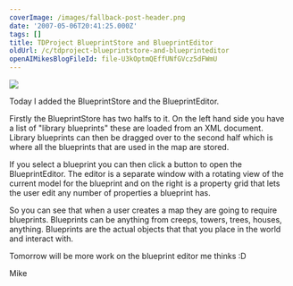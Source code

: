 ```yaml
---
coverImage: /images/fallback-post-header.png
date: '2007-05-06T20:41:25.000Z'
tags: []
title: TDProject BlueprintStore and BlueprintEditor
oldUrl: /c/tdproject-blueprintstore-and-blueprinteditor
openAIMikesBlogFileId: file-U3kOptmQEffUNfGVcz5dFWmU
---
```


![](https://www.mikecann.blog/Work/TDProject/engine03.png)

Today I added the BlueprintStore and the BlueprintEditor.

<!-- more -->

Firstly the BlueprintStore has two halfs to it. On the left hand side you have a list of "library blueprints" these are loaded from an XML document. Library blueprints can then be dragged over to the second half which is where all the blueprints that are used in the map are stored.

If you select a blueprint you can then click a button to open the BlueprintEditor. The editor is a separate window with a rotating view of the current model for the blueprint and on the right is a property grid that lets the user edit any number of properties a blueprint has.

So you can see that when a user creates a map they are going to require blueprints. Blueprints can be anything from creeps, towers, trees, houses, anything. Blueprints are the actual objects that that you place in the world and interact with.

Tomorrow will be more work on the blueprint editor me thinks :D

Mike
